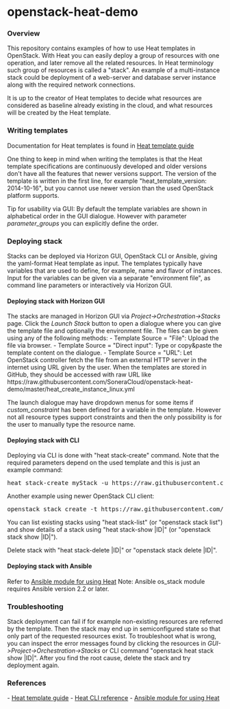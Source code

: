 # openstack-heat-demo

<H3>Overview</H3>
This repository contains examples of how to use Heat templates in OpenStack. With Heat you can easily deploy a group of resources with one operation, and later remove all the related resources. In Heat terminology such group of resources is called a "stack". An example of a multi-instance stack could be deployment of a web-server and database server instance along with the required network connections.

It is up to the creator of Heat templates to decide what resources are considered as baseline already existing in the cloud, and what resources will be created by the Heat template.

<H3>Writing templates</H3>

Documentation for Heat templates is found in <A HREF='http://docs.openstack.org/developer/heat/template_guide/' target="_blank">Heat template guide</A>

One thing to keep in mind when writing the templates is that the Heat template specifications are continuously developed and older versions don't have all the features that newer versions support. The version of the template is written in the first line, for example "heat_template_version: 2014-10-16", but you cannot use newer version than the used OpenStack platform supports.

Tip for usability via GUI: By default the template variables are shown in alphabetical order in the GUI dialogue. However with parameter <I>parameter_groups</I> you can explicitly define the order.

<H3>Deploying stack</H3>
Stacks can be deployed via Horizon GUI, OpenStack CLI or Ansible, giving the yaml-format Heat template as input. The templates typically have variables that are used to define, for example, name and flavor of instances. Input for the variables can be given via a separate "environment file", as command line parameters or interactively via Horizon GUI.

<H4>Deploying stack with Horizon GUI</H4>
The stacks are managed in Horizon GUI via <I>Project->Orchestration->Stacks</I> page. Click the <I>Launch Stack</I> button to open a dialogue where you can give the template file and optionally the environment file. The files can be given using any of the following methods:
- Template Source = "File": Upload the file via browser.
- Template Source = "Direct input": Type or copy&paste the template content on the dialogue.
- Template Source = "URL": Let OpenStack controller fetch the file from an external HTTP server in the internet using URL given by the user. When the templates are stored in GitHub, they should be accessed with raw URL like https://raw.githubusercontent.com/SoneraCloud/openstack-heat-demo/master/heat_create_instance_linux.yml

The launch dialogue may have dropdown menus for some items if <I>custom_constraint</I> has been defined for a variable in the template. However not all resource types support constraints and then the only possibility is for the user to manually type the resource name.

<H4>Deploying stack with CLI</H4>
Deploying via CLI is done with "heat stack-create" command. Note that the required parameters depend on the used template and this is just an example command:
<PRE>heat stack-create myStack -u https://raw.githubusercontent.com/SoneraCloud/openstack-heat-demo/master/heat_create_instance_linux.yml -P instance_name=testVM1 -P flavor_name=sonera.linux.tiny -P image_name=centos-7 -P keypair_name=my_heat_key -P security_group=my_sec_group -P network_name=my_net</PRE>

Another example using newer OpenStack CLI client:
<PRE>openstack stack create -t https://raw.githubusercontent.com/SoneraCloud/openstack-heat-demo/master/heat_create_instance_linux.yml --parameter instance_name=testVM1 --parameter flavor_name=sonera.linux.tiny --parameter image_name=centos-7 --parameter keypair_name=my_heat_key --parameter security_group=my_sec_group --parameter network_name=my_net myStack</PRE>

You can list existing stacks using "heat stack-list" (or "openstack stack list") and show details of a stack using "heat stack-show |ID|" (or "openstack stack show |ID|").

Delete stack with "heat stack-delete |ID|" or "openstack stack delete |ID|".

<H4>Deploying stack with Ansible</H4>

Refer to <A HREF='http://docs.ansible.com/ansible/os_stack_module.html' target='_blank'>Ansible module for using Heat</A>
Note: Ansible os_stack module requires Ansible version 2.2 or later.

<H3>Troubleshooting</H3>

Stack deployment can fail if for example non-existing resources are referred by the template. Then the stack may end up in semiconfigured state so that only part of the requested resources exist. To troubleshoot what is wrong, you can inspect the error messages found by clicking the resources in <I>GUI->Project->Orchestration->Stacks</I> or CLI command "openstack heat stack show |ID|".
After you find the root cause, delete the stack and try deployment again.


<H3>References</H3>
- <A HREF='http://docs.openstack.org/developer/heat/template_guide/' target="_blank">Heat template guide</A>
- <A HREF='http://docs.openstack.org/cli-reference/heat.html' target='_blank'>Heat CLI reference</A>
- <A HREF='http://docs.ansible.com/ansible/os_stack_module.html' target='_blank'>Ansible module for using Heat</A>




